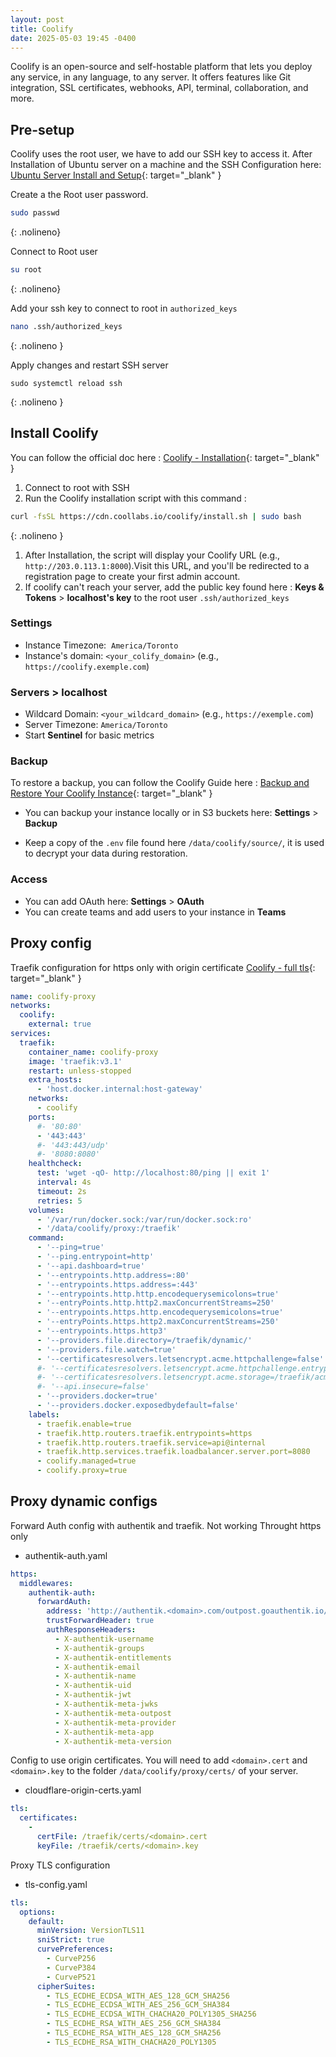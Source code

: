 ```yaml
---
layout: post
title: Coolify
date: 2025-05-03 19:45 -0400
---
```


Coolify is an open-source and self-hostable platform that lets you deploy any service, in any language, to any server. It offers features like Git integration, SSL certificates, webhooks, API, terminal, collaboration, and more.

## Pre-setup

Coolify uses the root user, we have to add our SSH key to access it. After Installation of Ubuntu server on a machine and the SSH Configuration here: [Ubuntu Server Install and Setup](/posts/ubuntu-server-install-and-setup/){: target="_blank" }

Create a the Root user password.

```bash
sudo passwd
```
{: .nolineno}

Connect to Root user

```bash
su root
```
{: .nolineno}

Add your ssh key to connect to root in `authorized_keys`

```bash
nano .ssh/authorized_keys
```
{: .nolineno }

Apply changes and restart SSH server

```
sudo systemctl reload ssh
```
{: .nolineno }

## Install Coolify

You can follow the official doc here : [Coolify - Installation](https://coolify.io/docs/get-started/installation){: target="_blank" }

1. Connect to root with SSH
1. Run the Coolify installation script with this command :

  ```bash
  curl -fsSL https://cdn.coollabs.io/coolify/install.sh | sudo bash
  ```
  {: .nolineno }

1. After Installation, the script will display your Coolify URL (e.g., `http://203.0.113.1:8000`).Visit this URL, and you'll be redirected to a registration page to create your first admin account.
1. If coolify can't reach your server, add the public key found here : **Keys & Tokens** >
**localhost's key** to the root user `.ssh/authorized_keys`

### Settings

- Instance Timezone:  `America/Toronto`
- Instance's domain: `<your_colify_domain>` (e.g., `https://coolify.exemple.com`)

### Servers > localhost

- Wildcard Domain: `<your_wildcard_domain>` (e.g., `https://exemple.com`)
- Server Timezone: `America/Toronto`
- Start **Sentinel** for basic metrics

### Backup

To restore a backup, you can follow the Coolify Guide here : [Backup and Restore Your Coolify Instance](https://coolify.io/docs/knowledge-base/how-to/backup-restore-coolify){: target="_blank" }

- You can backup your instance locally or in S3 buckets here: **Settings** > **Backup**

- Keep a copy of the `.env` file found here `/data/coolify/source/`, it is used to decrypt your data during restoration.

### Access

- You can add OAuth here: **Settings** > **OAuth**
- You can create teams and add users to your instance in **Teams**

## Proxy config

Traefik configuration for https only with origin certificate [Coolify - full tls](https://coolify.io/docs/knowledge-base/cloudflare/tunnels/full-tls){: target="_blank" }

```yaml
name: coolify-proxy
networks:
  coolify:
    external: true
services:
  traefik:
    container_name: coolify-proxy
    image: 'traefik:v3.1'
    restart: unless-stopped
    extra_hosts:
      - 'host.docker.internal:host-gateway'
    networks:
      - coolify
    ports:
      #- '80:80'
      - '443:443'
      #- '443:443/udp'
      #- '8080:8080'
    healthcheck:
      test: 'wget -qO- http://localhost:80/ping || exit 1'
      interval: 4s
      timeout: 2s
      retries: 5
    volumes:
      - '/var/run/docker.sock:/var/run/docker.sock:ro'
      - '/data/coolify/proxy:/traefik'
    command:
      - '--ping=true'
      - '--ping.entrypoint=http'
      - '--api.dashboard=true'
      - '--entrypoints.http.address=:80'
      - '--entrypoints.https.address=:443'
      - '--entrypoints.http.http.encodequerysemicolons=true'
      - '--entryPoints.http.http2.maxConcurrentStreams=250'
      - '--entrypoints.https.http.encodequerysemicolons=true'
      - '--entryPoints.https.http2.maxConcurrentStreams=250'
      - '--entrypoints.https.http3'
      - '--providers.file.directory=/traefik/dynamic/'
      - '--providers.file.watch=true'
      - '--certificatesresolvers.letsencrypt.acme.httpchallenge=false' # use origin cert
      #- '--certificatesresolvers.letsencrypt.acme.httpchallenge.entrypoint=http'
      #- '--certificatesresolvers.letsencrypt.acme.storage=/traefik/acme.json'
      #- '--api.insecure=false'
      - '--providers.docker=true'
      - '--providers.docker.exposedbydefault=false'
    labels:
      - traefik.enable=true
      - traefik.http.routers.traefik.entrypoints=https
      - traefik.http.routers.traefik.service=api@internal
      - traefik.http.services.traefik.loadbalancer.server.port=8080
      - coolify.managed=true
      - coolify.proxy=true
```

## Proxy dynamic configs

Forward Auth config with authentik and traefik. Not working Throught https only

- authentik-auth.yaml
```yaml
https:
  middlewares:
    authentik-auth:
      forwardAuth:
        address: 'http://authentik.<domain>.com/outpost.goauthentik.io/auth/traefik'
        trustForwardHeader: true
        authResponseHeaders:
          - X-authentik-username
          - X-authentik-groups
          - X-authentik-entitlements
          - X-authentik-email
          - X-authentik-name
          - X-authentik-uid
          - X-authentik-jwt
          - X-authentik-meta-jwks
          - X-authentik-meta-outpost
          - X-authentik-meta-provider
          - X-authentik-meta-app
          - X-authentik-meta-version
```

Config to use origin certificates. You will need to add `<domain>.cert` and `<domain>.key` to the folder `/data/coolify/proxy/certs/` of your server.


- cloudflare-origin-certs.yaml
```yaml
tls:
  certificates:
    -
      certFile: /traefik/certs/<domain>.cert
      keyFile: /traefik/certs/<domain>.key
```

Proxy TLS configuration

- tls-config.yaml
```yaml
tls:
  options:
    default:
      minVersion: VersionTLS11
      sniStrict: true
      curvePreferences:
        - CurveP256
        - CurveP384
        - CurveP521
      cipherSuites:
        - TLS_ECDHE_ECDSA_WITH_AES_128_GCM_SHA256
        - TLS_ECDHE_ECDSA_WITH_AES_256_GCM_SHA384
        - TLS_ECDHE_ECDSA_WITH_CHACHA20_POLY1305_SHA256
        - TLS_ECDHE_RSA_WITH_AES_256_GCM_SHA384
        - TLS_ECDHE_RSA_WITH_AES_128_GCM_SHA256
        - TLS_ECDHE_RSA_WITH_CHACHA20_POLY1305
```
